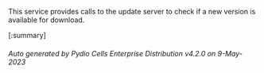 






This service provides calls to the update server to check if a new version is available for download.

[:summary]

###### Auto generated by Pydio Cells Enterprise Distribution v4.2.0 on 9-May-2023

